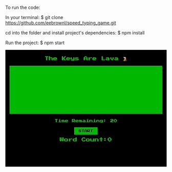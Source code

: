 To run the code:

In your terminal: $ git clone https://github.com/eebrownl/speed_typing_game.git

cd into the folder and install project's dependencies: $ npm install

Run the project: $ npm start

![](speed-typing.gif)

